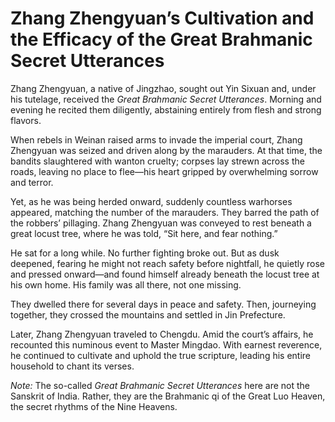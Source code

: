 # Zhang Zhengyuan’s Cultivation and the Efficacy of the Great Brahmanic Secret Utterances

Zhang Zhengyuan, a native of Jingzhao, sought out Yin Sixuan and, under his tutelage, received the *Great Brahmanic Secret Utterances*. Morning and evening he recited them diligently, abstaining entirely from flesh and strong flavors.

When rebels in Weinan raised arms to invade the imperial court, Zhang Zhengyuan was seized and driven along by the marauders. At that time, the bandits slaughtered with wanton cruelty; corpses lay strewn across the roads, leaving no place to flee—his heart gripped by overwhelming sorrow and terror.

Yet, as he was being herded onward, suddenly countless warhorses appeared, matching the number of the marauders. They barred the path of the robbers’ pillaging. Zhang Zhengyuan was conveyed to rest beneath a great locust tree, where he was told, “Sit here, and fear nothing.”

He sat for a long while. No further fighting broke out. But as dusk deepened, fearing he might not reach safety before nightfall, he quietly rose and pressed onward—and found himself already beneath the locust tree at his own home. His family was all there, not one missing.

They dwelled there for several days in peace and safety. Then, journeying together, they crossed the mountains and settled in Jin Prefecture.

Later, Zhang Zhengyuan traveled to Chengdu. Amid the court’s affairs, he recounted this numinous event to Master Mingdao. With earnest reverence, he continued to cultivate and uphold the true scripture, leading his entire household to chant its verses.

*Note:* The so-called *Great Brahmanic Secret Utterances* here are not the Sanskrit of India. Rather, they are the Brahmanic qi of the Great Luo Heaven, the secret rhythms of the Nine Heavens.